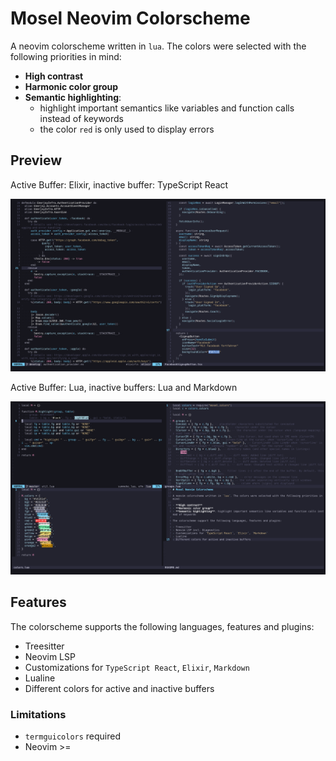 # Mosel Neovim Colorscheme

A neovim colorscheme written in `lua`. The colors were selected with the following priorities in mind:

- **High contrast**
- **Harmonic color group**
- **Semantic highlighting**:
  - highlight important semantics like variables and function calls instead of keywords
  - the color `red` is only used to display errors

## Preview

Active Buffer: Elixir, inactive buffer: TypeScript React

![Screenshot 1!](shot1.png "Screenshot 1")

Active Buffer: Lua, inactive buffers: Lua and Markdown

![Screenshot 2!](shot2.png "Screenshot 1")

## Features

The colorscheme supports the following languages, features and plugins:

- Treesitter
- Neovim LSP
- Customizations for `TypeScript React`, `Elixir`, `Markdown`
- Lualine
- Different colors for active and inactive buffers

### Limitations

- `termguicolors` required
- Neovim >= 
